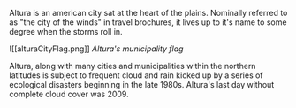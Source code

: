 Altura is an american city sat at the heart of the plains. Nominally referred to as "the city of the winds" in travel brochures, it lives up to it's name to some degree when the storms roll in. 

![[alturaCityFlag.png]]
*Altura's municipality flag*

Altura, along with many cities and municipalities within the northern latitudes is subject to frequent cloud and rain kicked up by a series of ecological disasters beginning in the late 1980s. Altura's last day without complete cloud cover was 2009.